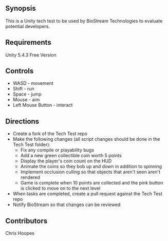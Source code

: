 ## Synopsis

This is a Unity tech test to be used by BioStream Technologies to evaluate potential developers.

## Requirements

Unity 5.4.3 Free Version

## Controls
* WASD - movement
* Shift - run
* Space - jump
* Mouse - aim
* Left Mouse Button - interact

## Directions

* Create a fork of the Tech Test repo
* Make the following changes (all script changes should be done in the Tech Test folder):
    * Fix any compile or playability bugs
    * Add a new green collectible coin worth 5 points
    * Display the player's coin count on the HUD
    * Animate the coins so they bob up and down in addition to spinning
    * Implement occlusion culling so that objects that aren't seen aren't rendered
    * Game is complete when 10 points are collected and the pink button is clicked to move on to the next level
* When tasks are completed, create a pull request against the Tech Test repo
* Notify BioStream so that changes can be reviewed

## Contributors

Chris Hoopes